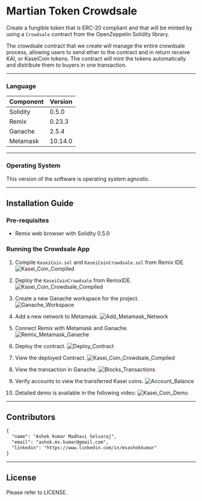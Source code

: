 # Martian Token Crowdsale

Create a fungible token that is ERC-20 compliant and that will be minted by using a `Crowdsale` contract from the OpenZeppelin Solidity library.

The crowdsale contract that we create will manage the entire crowdsale process, allowing users to send ether to the contract and in return receive KAI, or KaseiCoin tokens. The contract will mint the tokens automatically and distribute them to buyers in one transaction.

---
### Language

| Component | Version |
|-----------|---------|
| Solidity  | 0.5.0   |
| Remix     | 0.23.3  |
| Ganache   | 2.5.4   |
| Metamask  | 10.14.0 |

---
### Operating System

This version of the software is operating system agnostic.

---
## Installation Guide

### Pre-requisites

- Remix web browser with Solidity 0.5.0

### Running the Crowdsale App

1. Compile `KaseiCoin.sol` and `KaseiCoinCrowdsale.sol` from Remix IDE.
![Kasei_Coin_Compiled](./media/images/01_KaseiCoin_Compiled.png)

2. Deploy the `KaseiCoinCrowdsale` from RemixIDE.
![Kasei_Coin_Crowdsale_Compiled](./media/images/02_KaseiCoin_Crowdsale_Compiled.png)

3. Create a new Ganache workspace for the project.
![Ganache_Workspace](./media/images/03_Ganache_Workspace.png)

4. Add a new network to Metamask.
![Add_Metamask_Network](./media/images/04_Metamask_Add_Network.png)

5. Connect Remix with Metamask and Ganache.
![Remix_Metamask_Ganache](./media/images/05_Connect_Remix_Metamask.png)

6. Deploy the contract.
![Deploy_Contract](./media/images/06_Deploy_Contract.png)

7. View the deployed Contract.
![Kasei_Coin_Crowdsale_Compiled](./media/images/07_Deployed_Contract.png)

8. View the transaction in Ganache.
![Blocks_Transactions](./media/images/08_Blocks_Transactions.png)

9. Verify accounts to view the transferred Kasei coins.
![Account_Balance](./media/images/09_Account_Showing_Deployed_KC.png)

10. Detailed demo is available in the following video:
![Kasei_Coin_Demo](./media/videos/01_Crowdsale_Demo_480p.gif)

---
## Contributors

```markdown
{
  "name": "Ashok Kumar Madhavi Selvaraj",
  "email": "ashok.ms.kumar@gmail.com",
  "linkedin": "https://www.linkedin.com/in/msashokkumar"
}
```
---

## License

Please refer to LICENSE.